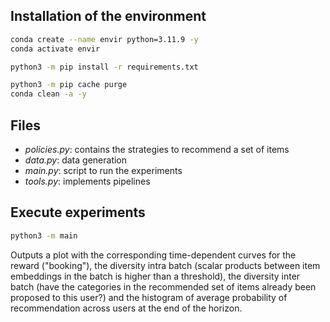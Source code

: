 ﻿## Installation of the environment

```bash
conda create --name envir python=3.11.9 -y
conda activate envir

python3 -m pip install -r requirements.txt

python3 -m pip cache purge
conda clean -a -y
```

## Files

- *policies.py*: contains the strategies to recommend a set of items
- *data.py*: data generation
- *main.py*: script to run the experiments
- *tools.py*: implements pipelines 

## Execute experiments

```bash
python3 -m main
```

Outputs a plot with the corresponding time-dependent curves for the reward ("booking"), the diversity intra batch (scalar products between item embeddings in the batch is higher than a threshold), the diversity inter batch (have the categories in the recommended set of items already been proposed to this user?) and the histogram of average probability of recommendation across users at the end of the horizon.
